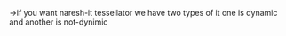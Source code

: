 ->if you want naresh-it tessellator we have two types of it one is dynamic and another is not-dynimic
